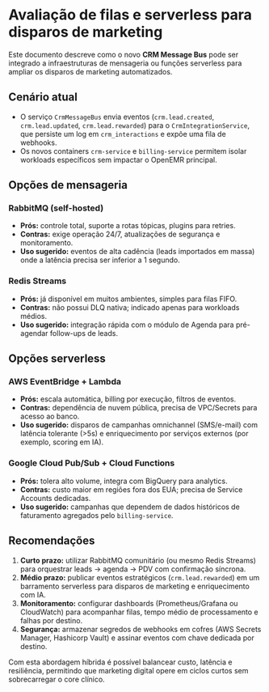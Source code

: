 # Avaliação de filas e serverless para disparos de marketing

Este documento descreve como o novo **CRM Message Bus** pode ser integrado a
infraestruturas de mensageria ou funções serverless para ampliar os disparos de
marketing automatizados.

## Cenário atual

* O serviço `CrmMessageBus` envia eventos (`crm.lead.created`,
  `crm.lead.updated`, `crm.lead.rewarded`) para o `CrmIntegrationService`, que
  persiste um log em `crm_interactions` e expõe uma fila de webhooks.
* Os novos containers `crm-service` e `billing-service` permitem isolar
  workloads específicos sem impactar o OpenEMR principal.

## Opções de mensageria

### RabbitMQ (self-hosted)

* **Prós:** controle total, suporte a rotas tópicas, plugins para retries.
* **Contras:** exige operação 24/7, atualizações de segurança e monitoramento.
* **Uso sugerido:** eventos de alta cadência (leads importados em massa) onde a
  latência precisa ser inferior a 1 segundo.

### Redis Streams

* **Prós:** já disponível em muitos ambientes, simples para filas FIFO.
* **Contras:** não possui DLQ nativa; indicado apenas para workloads médios.
* **Uso sugerido:** integração rápida com o módulo de Agenda para pré-agendar
  follow-ups de leads.

## Opções serverless

### AWS EventBridge + Lambda

* **Prós:** escala automática, billing por execução, filtros de eventos.
* **Contras:** dependência de nuvem pública, precisa de VPC/Secrets para acesso
  ao banco.
* **Uso sugerido:** disparos de campanhas omnichannel (SMS/e-mail) com latência
  tolerante (>5s) e enriquecimento por serviços externos (por exemplo, scoring
  em IA).

### Google Cloud Pub/Sub + Cloud Functions

* **Prós:** tolera alto volume, integra com BigQuery para analytics.
* **Contras:** custo maior em regiões fora dos EUA; precisa de Service
  Accounts dedicadas.
* **Uso sugerido:** campanhas que dependem de dados históricos de faturamento
  agregados pelo `billing-service`.

## Recomendações

1. **Curto prazo:** utilizar RabbitMQ comunitário (ou mesmo Redis Streams) para
   orquestrar leads → agenda → PDV com confirmação síncrona.
2. **Médio prazo:** publicar eventos estratégicos (`crm.lead.rewarded`) em um
   barramento serverless para disparos de marketing e enriquecimento com IA.
3. **Monitoramento:** configurar dashboards (Prometheus/Grafana ou CloudWatch)
   para acompanhar filas, tempo médio de processamento e falhas por destino.
4. **Segurança:** armazenar segredos de webhooks em cofres (AWS Secrets Manager,
   Hashicorp Vault) e assinar eventos com chave dedicada por destino.

Com esta abordagem híbrida é possível balancear custo, latência e resiliência,
permitindo que marketing digital opere em ciclos curtos sem sobrecarregar o
core clínico.
